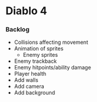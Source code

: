 # Diablo 4

### Backlog
* Collisions affecting movement
* Animation of sprites
  * Enemy sprites
* Enemy trackback
* Enemy hitpoints/ability damage
* Player health
* Add walls
* Add camera
* Add background
